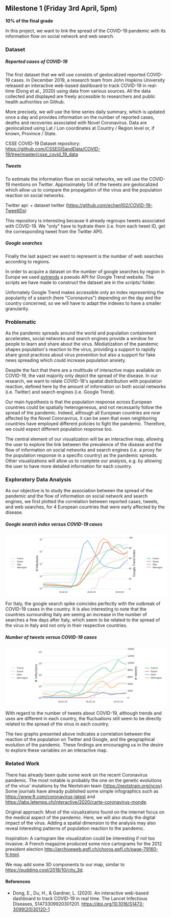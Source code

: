 ## Milestone 1 (Friday 3rd April, 5pm)

**10% of the final grade**

In this project, we want to link the spread of the COVID-19 pandemic with its information flow on social network and web search.

### Dataset

##### Reported cases of COVID-19
The first dataset that we will use consists of geolocalized reported COVID-19 cases. In December 2019, a research team from John Hopkins University released an interactive web-based dashboard to track COVID-19 in real-time (Dong et al., 2020) using data from various sources. All the data collected and displayed are freely accessible to researchers and public health authorities on Github.

More precisely, we will use the time series daily summary, which is updated once a day and provides information on the number of reported cases, deaths and recoveries associated with Novel Coronavirus. Data are geolocalized using Lat / Lon coordinates at Country / Region level or, if known, Province / State.

CSSE COVID-19 Dataset repository: https://github.com/CSSEGISandData/COVID-19/tree/master/csse_covid_19_data


##### Tweets
To estimate the information flow on social networks, we will use the COVID-19 mentions on Twitter.
Approximately 1/4 of the tweets are geolocalized which allow us to compare the propagation of the virus and the population reaction on social networks.

Twitter api: + dataset twitter (https://github.com/echen102/COVID-19-TweetIDs)

This repository is interesting because it already regroups tweets associated with COVID-19. We "only" have to hydrate them (i.e. from each tweet ID, get the corresponding tweet from the Twitter API).

##### Google searches
Finally the last aspect we want to represent is the number of web searches according to regions.

In order to acquire a dataset on the number of google searches by region in Europe we used [pytrends](https://pypi.org/project/pytrends/) a pseudo API for Google Trend website. The scripts we have made to construct the dataset are in the *scripts/* folder.

Unfornately Google Trend makes accessible only an index representing the popularity of a search (here "Coronavirus") depending on the day and the country concerned, so we will have to adapt the indexes to have a smaller granularity.

### Problematic

As the pandemic spreads around the world and population containment accelerates, social networks and search engines provide a window for people to learn and share about the virus. Mediatization of the pandemic shapes population's reaction to the virus, providing a support to rapidly share good practices about virus prevention but also a support for fake news spreading which could increase population anxiety.

Despite the fact that there are a multitude of interactive maps available on COVID-19, the vast majority only depict the spread of the disease. In our research, we want to relate COVID-19's spatial distribution with population reaction, defined here by the amount of information on both social networks (i.e. Twitter) and search engines (i.e. Google Trend).

Our main hypothesis is that the population response across European countries could be spatially heterogeneous, and not necessarily follow the spread of the pandemic.
Indeed, although all European countries are now affected by the Novel Coronavirus, it can be seen that even neighboring countries have employed different policies to fight the pandemic. Therefore, we could expect different population response too.

The central element of our visualization will be an interactive map, allowing the user to explore the link between the prevalence of the disease and the flow of information on social networks and search engines (i.e. a proxy for the population response in a specific country) as the pandemic spreads. Other visualizations will allow us to complete our analysis, e.g. by allowing the user to have more detailed information for each country.


### Exploratory Data Analysis
As our objective is to study the association between the spread of the pandemic and the flow of information on social network and search engines, we first plotted the correlation between reported cases, tweets, and web searches, for 4 European countries that were early affected by the disease.

##### Google search index versus COVID-19 cases
![alt text](imgs/covidVsGtrend.png "Google search index versus Coronavirus")

For Italy, the google search spike coincides perfectly with the outbreak of COVID-19 cases in the country. It is also interesting to note that the countries surrounding Italy are seeing an increase in the number of searches a few days after Italy, which seem to be related to the spread of the virus in Italy and not only in their respective countries.

##### Number of tweets versus COVID-19 cases
![alt text](imgs/covidVsTweets.png "Number of tweets versus Coronavirus")

With regard to the number of tweets about COVID-19, although trends and uses are different in each country, the fluctuations still seem to be directly related to the spread of the virus in each country.

The two graphs presented above indicates a correlation between the reaction of the population on Twitter and Google, and the geographical evolution of the pandemic. These findings are encouraging us in the desire to explore these variables on an interactive map.

### Related Work
There has already been quite some work on the recent Coronavirus pandemic. The most notable is probably the one on the genetic evolutions of the virus' mutations by the Nextstrain team (https://nextstrain.org/ncov). Some journals have already published some simple infographics such as https://www.ft.com/coronavirus-latest and https://labs.letemps.ch/interactive/2020/carte-coronavirus-monde.

Original approach: Most of the vizualizations found on the internet focus on the medical aspect of the pandemic. Here, we will also study the digital impact of the virus. Adding a spatial dimension to the analysis may also reveal interesting patterns of population reaction to the pandemic.


Inspiration:
A cartogram like visualization could be interesting if not too invasive. A French magazine produced some nice cartograms for the 2012 president election http://archiveweb.epfl.ch/choros.epfl.ch/page-79160-fr.html.

We may add some 3D components to our map, similar to https://pudding.cool/2018/10/city_3d.

#### References  
- Dong, E., Du, H., & Gardner, L. (2020). An interactive web-based dashboard to track COVID-19 in real time. The Lancet Infectious Diseases, S1473309920301201. https://doi.org/10.1016/S1473-3099(20)30120-1

